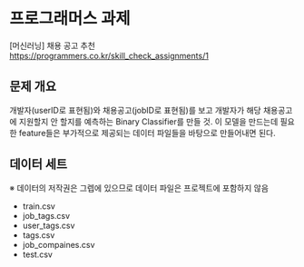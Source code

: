 # 프로그래머스 과제
[머신러닝] 채용 공고 추천  
<https://programmers.co.kr/skill_check_assignments/1>

## 문제 개요
개발자(userID로 표현됨)와 채용공고(jobID로 표현됨)를 보고 개발자가 해당 채용공고에 지원할지 안 할지를 예측하는 Binary Classifier를 만들 것.
이 모델을 만드는데 필요한 feature들은 부가적으로 제공되는 데이터 파일들을 바탕으로 만들어내면 된다.  

## 데이터 세트
※ 데이터의 저작권은 그렙에 있으므로 데이터 파일은 프로젝트에 포함하지 않음

* train.csv
* job_tags.csv
* user_tags.csv
* tags.csv
* job_compaines.csv
* test.csv
